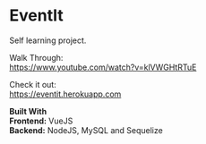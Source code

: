 # EventIt

Self learning project.  
  
Walk Through:  
https://www.youtube.com/watch?v=klVWGHtRTuE  
  
Check it out:  
https://eventit.herokuapp.com

**Built With**  
**Frontend:** VueJS  
**Backend:** NodeJS, MySQL and Sequelize  
